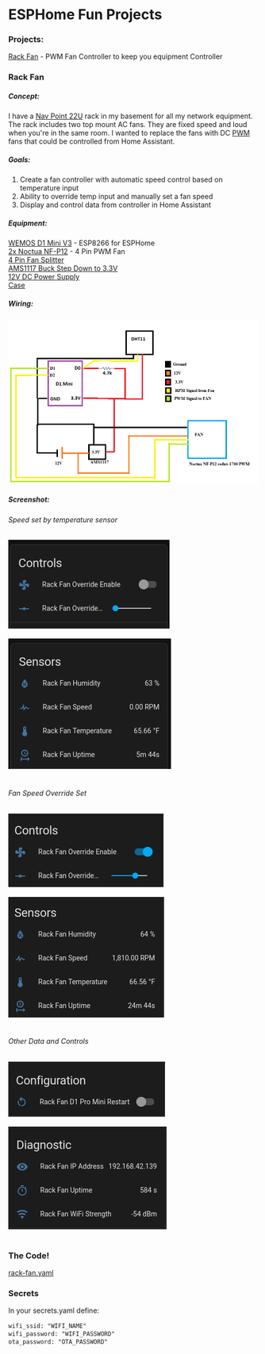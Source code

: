 # ESPHome Fun Projects

### Projects:
[Rack Fan](#rack_fan) - PWM Fan Controller to keep you equipment Controller




### Rack Fan
##### Concept:<br>
I have a [Nav Point 22U](https://navepoint.com/navepoint-22u-600mm-depth-networking-cabinet-performance-series/) rack in my basement for all my network equipment. The rack includes two top mount AC fans. They are fixed speed and loud when you're in the same room. I wanted to replace the fans with DC [PWM](https://en.wikipedia.org/wiki/Pulse-width_modulation_) fans that could be controlled from Home Assistant.

##### Goals:<br>
1. Create a fan controller with automatic speed control based on temperature input<br>
2. Ability to override temp input and manually set a fan speed<br>
3. Display and control data from controller in Home Assistant

##### Equipment:<br>
[WEMOS D1 Mini V3](https://www.wemos.cc/en/latest/d1/index.html) - ESP8266 for ESPHome<br>
[2x Noctua NF-P12](https://www.amazon.com/gp/product/B07CG2PGY6) - 4 Pin PWM Fan<br>
[4 Pin Fan Splitter](https://www.amazon.com/gp/product/B00KG8K5CY)<br>
[AMS1117 Buck Step Down to 3.3V](https://www.amazon.com/gp/product/B07CP4P5XJ)<br>
[12V DC Power Supply](https://www.amazon.com/gp/product/B088WMSMD9)<br>
[Case]()

##### Wiring:<br>
![](./images/rack_fan_wiring.png)

##### Screenshot:<br>
######   Speed set by temperature sensor
![Sensor Data](./images/rack_fan_controls.png)<br><br>
![Sensor Data](./images/rack_fan_sensors.png)<br><br>
######   Fan Speed Override Set
![Sensor Data](./images/rack_fan_controls_override.png)<br><br>
![Sensor Data](./images/rack_fan_sensors_override.png)<br><br>
######   Other Data and Controls
![Sensor Data](./images/rack_fan_restart.png)<br><br>
![Sensor Data](./images/rack_fan_wifi.png)<br><br>

### The Code!
[rack-fan.yaml](./rack-fan.yaml)

### Secrets
In your secrets.yaml define:
```
wifi_ssid: "WIFI_NAME"
wifi_password: "WIFI_PASSWORD"
ota_password: "OTA_PASSWORD"
```
